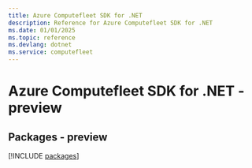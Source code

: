 ```yaml
---
title: Azure Computefleet SDK for .NET
description: Reference for Azure Computefleet SDK for .NET
ms.date: 01/01/2025
ms.topic: reference
ms.devlang: dotnet
ms.service: computefleet
---
```

# Azure Computefleet SDK for .NET - preview
## Packages - preview
[!INCLUDE [packages](computefleet-index.md)]
